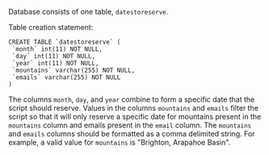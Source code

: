 Database consists of one table, `datestoreserve`.

Table creation statement:

```
CREATE TABLE `datestoreserve` (
 `month` int(11) NOT NULL,
 `day` int(11) NOT NULL,
 `year` int(11) NOT NULL,
 `mountains` varchar(255) NOT NULL,
 `emails` varchar(255) NOT NULL
)
```

The columns `month`, `day`, and `year` combine to form a specific date that the script should reserve. Values in the columns `mountains` and `emails` filter the script so that it will only reserve a specific date for mountains present in the `mountains` column and emails present in the `email` column. The `mountains` and `emails` columns should be formatted as a comma delimited string. For example, a valid value for `mountains` is "Brighton, Arapahoe Basin".
